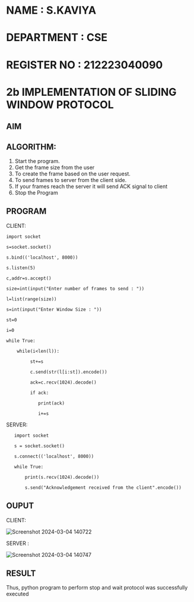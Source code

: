 # NAME : S.KAVIYA
# DEPARTMENT : CSE
# REGISTER NO : 212223040090
# 2b IMPLEMENTATION OF SLIDING WINDOW PROTOCOL
## AIM
## ALGORITHM:
1. Start the program.
2. Get the frame size from the user
3. To create the frame based on the user request.
4. To send frames to server from the client side.
5. If your frames reach the server it will send ACK signal to client
6. Stop the Program
## PROGRAM

CLIENT:

    import socket

    s=socket.socket()

    s.bind(('localhost', 8000))

    s.listen(5)

    c,addr=s.accept()

    size=int(input("Enter number of frames to send : "))

    l=list(range(size))

    s=int(input("Enter Window Size : "))

    st=0

    i=0

    while True:

        while(i<len(l)):
   
             st+=s
       
             c.send(str(l[i:st]).encode())
       
             ack=c.recv(1024).decode()
       
             if ack:
       
                print(ack)
          
                i+=s
          
SERVER:

       import socket

       s = socket.socket()

       s.connect(('localhost', 8000))

       while True:

           print(s.recv(1024).decode())
     
           s.send("Acknowledgement received from the client".encode())

## OUPUT

CLIENT: 

![Screenshot 2024-03-04 140722](https://github.com/KAVIYASHANMUGAM19/2b_SLIDING_WINDOW_PROTOCOL/assets/155141139/fd55e112-cd82-4c89-840b-2dee8af21640)

SERVER :

![Screenshot 2024-03-04 140747](https://github.com/KAVIYASHANMUGAM19/2b_SLIDING_WINDOW_PROTOCOL/assets/155141139/64a50b48-d652-437d-8303-5e7b7d614813)



## RESULT
Thus, python program to perform stop and wait protocol was successfully executed

